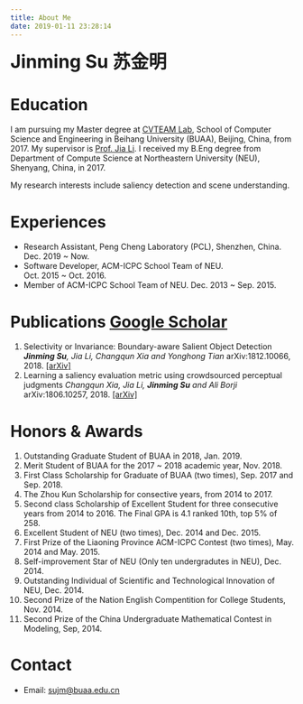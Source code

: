 ```yaml
---
title: About Me
date: 2019-01-11 23:28:14
---
```

**<font size=6>Jinming Su 苏金明</font>**
# Education  
I am pursuing my Master degree at <u>[CVTEAM Lab](http:cvteam.net)</u>, School of Computer Science and Engineering in Beihang University (BUAA), Beijing, China, from 2017. My supervisor is <u>[Prof. Jia Li](http://cvteam.net/members/lijia/upload/index.html)</u>. I received my B.Eng degree from Department of Compute Science at Northeastern University (NEU), Shenyang, China, in 2017.

My research interests include saliency detection and scene understanding.  

# Experiences
* Research Assistant, Peng Cheng Laboratory (PCL), Shenzhen, China.  
  Dec. 2019 ~ Now.
* Software Developer, ACM-ICPC School Team of NEU.  
  Oct. 2015 ~ Oct. 2016.
* Member of ACM-ICPC School Team of NEU.
  Dec. 2013 ~ Sep. 2015.

# Publications <u>[Google Scholar](https://scholar.google.com.tw/citations?hl=zh-CN&user=Ouyg0iMAAAAJ)</u>
1. Selectivity or Invariance: Boundary-aware Salient Object Detection
   <i>**Jinming Su**, Jia Li, Changqun Xia and Yonghong Tian</i>
   arXiv:1812.10066, 2018. [<u>[arXiv]</u>](https://arxiv.org/abs/1812.10066)
2. Learning a saliency evaluation metric using crowdsourced perceptual judgments
   <i>Changqun Xia, Jia Li, **Jinming Su** and Ali Borji</i>
   arXiv:1806.10257, 2018. [<u>[arXiv]</u>](https://arxiv.org/abs/1806.10257)

# Honors & Awards
1. Outstanding Graduate Student of BUAA in 2018, Jan. 2019.
2. Merit Student of BUAA for the 2017 ~ 2018 academic year, Nov. 2018.
3. First Class Scholarship for Graduate of BUAA (two times), Sep. 2017 and Sep. 2018.  
4. The Zhou Kun Scholarship for consective years, from 2014 to 2017. 
5. Second class Scholarship of Excellent Student for three consecutive years from 2014 to 2016. The Final GPA is 4.1 ranked 10th, top 5% of 258.   
6. Excellent Student of NEU (two times), Dec. 2014 and Dec. 2015.  
7. First Prize of the Liaoning Province ACM-ICPC Contest (two times), May. 2014 and May. 2015.  
8. Self-improvement Star of NEU (Only ten undergradutes in NEU), Dec. 2014.  
9. Outstanding Individual of Scientific and Technological Innovation of NEU, Dec. 2014.  
10. Second Prize of the Nation English Compentition for College Students, Nov. 2014.  
11. Second Prize of the China Undergraduate Mathematical Contest in Modeling, Sep, 2014.

# Contact
* Email: sujm@buaa.edu.cn
